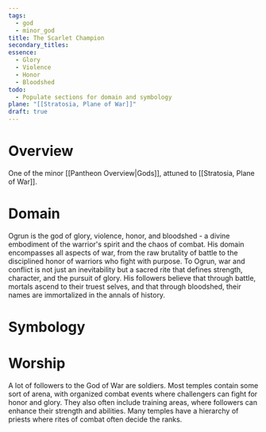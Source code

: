 ```yaml
---
tags:
  - god
  - minor_god
title: The Scarlet Champion
secondary_titles: 
essence:
  - Glory
  - Violence
  - Honor
  - Bloodshed
todo:
  - Populate sections for domain and symbology
plane: "[[Stratosia, Plane of War]]"
draft: true
---
```

# Overview
One of the minor [[Pantheon Overview|Gods]], attuned to [[Stratosia, Plane of War]].
# Domain
Ogrun is the god of glory, violence, honor, and bloodshed - a divine embodiment of the warrior's spirit and the chaos of combat. His domain encompasses all aspects of war, from the raw brutality of battle to the disciplined honor of warriors who fight with purpose. To Ogrun, war and conflict is not just an inevitability but a sacred rite that defines strength, character, and the pursuit of glory. His followers believe that through battle, mortals ascend to their truest selves, and that through bloodshed, their names are immortalized in the annals of history.
# Symbology

# Worship
A lot of followers to the God of War are soldiers. Most temples contain some sort of arena, with organized combat events where challengers can fight for honor and glory. They also often include training areas, where followers can enhance their strength and abilities. Many temples have a hierarchy of priests where rites of combat often decide the ranks.